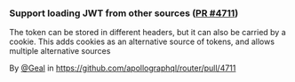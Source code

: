 ### Support loading JWT from other sources ([PR #4711](https://github.com/apollographql/router/pull/4711))

The token can be stored in different headers, but it can also be carried by a cookie. This adds cookies as an alternative source of tokens, and allows multiple alternative sources

By [@Geal](https://github.com/Geal) in https://github.com/apollographql/router/pull/4711